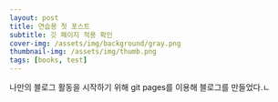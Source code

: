 ```yaml
---
layout: post
title: 연습용 첫 포스트
subtitle: 깃 페이지 적용 확인
cover-img: /assets/img/background/gray.png
thumbnail-img: /assets/img/thumb.png
tags: [books, test]
---
```


나만의 블로그 활동을 시작하기 위해 git pages를 이용해 블로그를 만들었다.ㄴ